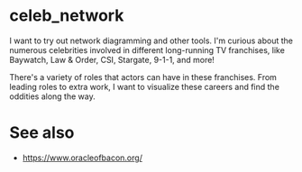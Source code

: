 # celeb_network

I want to try out network diagramming and other tools. I'm curious about the numerous celebrities involved in different long-running TV franchises, like Baywatch, Law & Order, CSI, Stargate, 9-1-1, and more!

There's a variety of roles that actors can have in these franchises. From leading roles to extra work, I want to visualize these careers and find the oddities along the way.


# See also

* https://www.oracleofbacon.org/